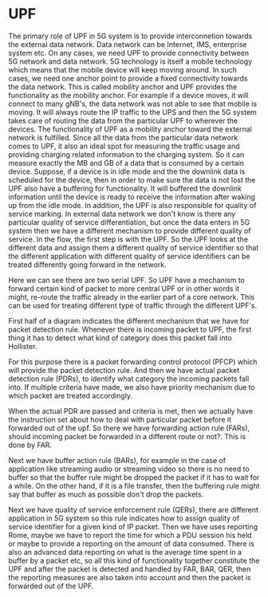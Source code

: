 # UPF

The primary role of UPF in 5G system is to provide interconnetion towards the external data network. Data network can be Internet, IMS, enterprise system etc. On any cases, we need UPF to provide connectivity between 5G network and data network. 5G technology is itself a mobile technology which means that the mobile device will keep moving around. In such cases, we need one anchor point to provide a fixed connectivity towards the data network. This is called mobility anchor and UPF provides the functionality as the mobility anchor. For example if a device moves, it will connect to many gNB's, the data network was not able to see that mobile is moving. It will always route the IP traffic to the UPS and then the 5G system takes care of routing the data from the particular UPF to wherever the devices. The functionality of UPF as a mobility anchor toward the external network is fulfilled. Since all the data from the particular data network comes to UPF, it also an ideal spot for measuring the traffic usage and providing charging related information to the charging system. So it can measure exactly the MB and GB of a data that is consumed by a certain device. Suppose, if a device is in idle mode and the the downlink data is scheduled for the device, then in order to make sure the data is not lost the UPF also have a buffering for functionality. It will buffered the downlink information until the device is ready to receive the information after waking up from the idle mode. In addition, the UPF is also responsible for quality of service marking. In external data network we don't know is there any particular quality of service differentiation, but once the data enters in 5G system then we have a different mechanism to provide different quality of service. In the flow, the first step is with the UPF. So the UPF looks at the different data and assign them a different quality of service identifier so that the different application with different quality of service identifiers can be treated differently going forward in the network.

Here we can see there are two serial UPF. So UPF have a mechanism to forward certain kind of packet to more central UPF or in other words it might, re-route the traffic already in the earlier part of a core network. This can be used for treating different type of traffic through the different UPF's. 

First half of a diagram indicates the different mechanism that we have for packet detection rule. Whenever there is incoming packet to UPF, the first thing it has to detect what kind of category does this packet fall into Hollister.

For this purpose there is a packet forwarding control protocol (PFCP) which will provide the packet detection rule. And then we have actual packet detection rule (PDRs), to identify what category the incoming packets fall into. If multiple criteria have made, we also have priority mechanism due to which packet are treated accordingly. 

When the actual PDR are passed and criteria is met, then we actually have the instruction set about how to deal with particular packet before it forwarded out of the upf. So there we have forwarding action rule (FARs), should incoming packet be forwarded in a different route or not?. This is done by FAR. 

Next we have buffer action rule (BARs), for example in the case of application like streaming audio or streaming video so there is no need to buffer so that the buffer rule might be dropped the packet if it has to wait for a while. On the other hand, if it is a file transfer, then the buffering rule might say that buffer as much as possible don't drop the packets. 

Next we have quality of service enforcement rule (QERs), there are different application in 5G system so this rule indicates how to assign quality of service identifier for a given kind of IP packet. Then we have uses reporting Rome, maybe we have to report the time for which a PDU session his held or maybe to provide a reporting on the amount of data consumed. There is also an advanced data reporting on what is the average time spent in a buffer by a packet etc, so all this kind of functionality together constitute the UPF and after the packet is detected and handled by FAR, BAR, QER, then the reporting measures are also taken into account and then the packet is forwarded out of the UPF.
